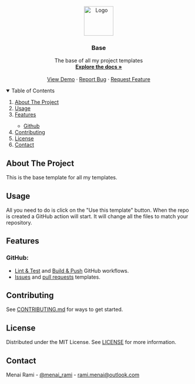 <br />
<p align="center">
  <a href="https://github.com/rmenai-blueprints/cpp">
    <img src="https://cdn-icons-png.flaticon.com/512/581/581600.png" alt="Logo" width="80" height="80">
  </a>

<h3 align="center">Base</h3>

  <p align="center">
    The base of all my project templates
    <br />
    <a href="https://github.com/rmenai-blueprints/cpp"><strong>Explore the docs »</strong></a>
    <br />
    <br />
    <a href="https://github.com/rmenai-blueprints/cpp">View Demo</a>
    ·
    <a href="https://github.com/rmenai-blueprints/cpp/issues/new?assignees=&labels=&template=bug_report.md&title=">Report Bug</a>
    ·
    <a href="https://github.com/rmenai-blueprints/cpp/issues/new?assignees=&labels=&template=feature_request.md&title=">Request Feature</a>
  </p>

<!-- TABLE OF CONTENTS -->
<details open="open">
  <summary>Table of Contents</summary>
  <ol>
    <li>
      <a href="#about-the-project">About The Project</a>
    </li>
    <li><a href="#usage">Usage</a></li>
    <li><a href="#features">Features</a></li>
    <ul>
        <li><a href="#github">Github</a></li>
      </ul>
    <li><a href="#contributing">Contributing</a></li>
    <li><a href="#license">License</a></li>
    <li><a href="#contact">Contact</a></li>
  </ol>
</details>



<!-- ABOUT THE PROJECT -->

## About The Project

This is the base template for all my templates.

<!-- Usage -->

## Usage

All you need to do is click on the "Use this template" button. When the repo is created a GitHub action will start. It
will change all the files to match your repository.

<!-- Features -->

## Features

### GitHub:
* [Lint & Test](https://github.com/rmenai/python-structure/blob/main/.github/workflows/validate.yaml)
  and [Build & Push](https://github.com/rmenai/python-structure/blob/main/.github/workflows/build-push.yaml) GitHub
  workflows.
* [Issues](https://github.com/rmenai/python-structure/tree/main/.github/ISSUE_TEMPLATE)
  and [pull requests](https://github.com/rmenai/python-structure/blob/main/.github/pull_request_template.md) templates.

<!-- CONTRIBUTING -->

## Contributing

See [CONTRIBUTING.md](https://github.com/rmenai-blueprints/cpp/blob/main/CONTRIBUTING.md) for ways to get started.

<!-- LICENSE -->

## License

Distributed under the MIT License. See [LICENSE](https://github.com/rmenai-blueprints/cpp/blob/main/LICENSE) for more
information.

<!-- CONTACT -->

## Contact

Menai Rami - [@menai_rami](https://twitter.com/menai_rami) - rami.menai@outlook.com